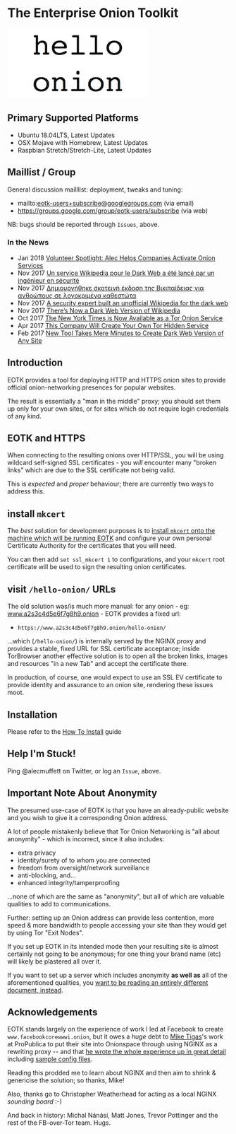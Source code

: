 # The Enterprise Onion Toolkit
![banner image](docs.d/hello-onion-text.png)

## Primary Supported Platforms

* Ubuntu 18.04LTS, Latest Updates
* OSX Mojave with Homebrew, Latest Updates
* Raspbian Stretch/Stretch-Lite, Latest Updates

## Maillist / Group

General discussion mailllist: deployment, tweaks and tuning:

* mailto:eotk-users+subscribe@googlegroups.com (via email)
* https://groups.google.com/group/eotk-users/subscribe (via web)

NB: bugs should be reported through `Issues`, above.

### In the News

* Jan 2018 [Volunteer Spotlight: Alec Helps Companies Activate Onion Services
](https://blog.torproject.org/volunteer-spotlight-alec-helps-companies-activate-onion-services)
* Nov 2017 [Un service Wikipedia pour le Dark Web a été lancé par un ingénieur en sécurité](https://www.developpez.com/actu/175523/Un-service-Wikipedia-pour-le-Dark-Web-a-ete-lance-par-un-ingenieur-en-securite-afin-de-contourner-la-censure-dans-certains-pays/)
* Nov 2017 [Δημιουργήθηκε σκοτεινή έκδοση της Βικιπαίδειας για ανθρώπους σε λογοκριμένα καθεστώτα](https://texnologia.net/dhmiourgithike-skoteinh-ekdosh-ths-wikipedia-gia-anthropous-se-logokrimena-kathestota/2017/11)
* Nov 2017 [A security expert built an unofficial Wikipedia for the dark web](https://www.engadget.com/2017/11/25/a-security-expert-built-an-unofficial-wikipedia-for-the-dark-web/)
* Nov 2017 [There’s Now a Dark Web Version of Wikipedia](https://motherboard.vice.com/en_us/article/7x4g4b/theres-now-a-dark-web-version-of-wikipedia-tor-alec-muffett)
* Oct 2017 [The New York Times is Now Available as a Tor Onion Service](https://open.nytimes.com/https-open-nytimes-com-the-new-york-times-as-a-tor-onion-service-e0d0b67b7482)
* Apr 2017 [This Company Will Create Your Own Tor Hidden Service](https://motherboard.vice.com/en_us/article/this-company-will-create-your-own-tor-hidden-service)
* Feb 2017 [New Tool Takes Mere Minutes to Create Dark Web Version of Any Site](https://motherboard.vice.com/en_us/article/new-tool-takes-mere-minutes-to-create-dark-web-version-of-any-site)

## Introduction

EOTK provides a tool for deploying HTTP and HTTPS onion sites to
provide official onion-networking presences for popular websites.

The result is essentially a "man in the middle" proxy; you should set
them up only for your own sites, or for sites which do not require
login credentials of any kind.

## EOTK and HTTPS

When connecting to the resulting onions over HTTP/SSL, you will be
using wildcard self-signed SSL certificates - you *will* encounter
many "broken links" which are due to the SSL certificate not being
valid.

This is *expected* and *proper* behaviour; there are currently two
ways to address this.

## install `mkcert`

The *best* solution for development purposes is to [install `mkcert`
onto the machine which will be running
EOTK](https://github.com/FiloSottile/mkcert#installation) and
configure your own personal Certificate Authority for the certificates
that you will need.

You can then add `set ssl_mkcert 1` to configurations, and your
`mkcert` root certificate will be used to sign the resulting onion
certificates.


## visit `/hello-onion/` URLs

The old solution was/is much more manual: for any onion - eg:
www.a2s3c4d5e6f7g8h9.onion - EOTK provides a fixed url:

* `https://www.a2s3c4d5e6f7g8h9.onion/hello-onion/`

...which (`/hello-onion/`) is internally served by the NGINX proxy and
provides a stable, fixed URL for SSL certificate acceptance; inside
TorBrowser another effective solution is to open all the broken links,
images and resources "in a new Tab" and accept the certificate there.

In production, of course, one would expect to use an SSL EV
certificate to provide identity and assurance to an onion site,
rendering these issues moot.

## Installation

Please refer to the [How To Install](docs.d/HOW-TO-INSTALL.md) guide

## Help I'm Stuck!

Ping @alecmuffett on Twitter, or log an `Issue`, above.

## Important Note About Anonymity

The presumed use-case of EOTK is that you have an already-public
website and you wish to give it a corresponding Onion address.

A lot of people mistakenly believe that Tor Onion Networking is "all
about anonymity" - which is incorrect, since it also includes:

* extra privacy
* identity/surety of to whom you are connected
* freedom from oversight/network surveillance
* anti-blocking, and...
* enhanced integrity/tamperproofing

...none of which are the same as "anonymity", but all of which are
valuable qualities to add to communications.

Further: setting up an Onion address can provide less contention, more
speed & more bandwidth to people accessing your site than they would
get by using Tor "Exit Nodes".

If you set up EOTK in its intended mode then your resulting site is
almost certainly not going to be anonymous; for one thing your brand
name (etc) will likely be plastered all over it.

If you want to set up a server which includes anonymity **as well as**
all of the aforementioned qualities, you [want to be reading an
entirely different document,
instead](https://github.com/alecmuffett/the-onion-diaries/blob/master/basic-production-onion-server.md).

## Acknowledgements

EOTK stands largely on the experience of work I led at Facebook to
create `www.facebookcorewwwi.onion`, but it owes a *huge* debt to
[Mike Tigas](https://github.com/mtigas)'s work at ProPublica to put
their site into Onionspace through using NGINX as a rewriting proxy --
and that [he wrote the whole experience up in great
detail](https://www.propublica.org/nerds/item/a-more-secure-and-anonymous-propublica-using-tor-hidden-services)
including [sample config
files](https://gist.github.com/mtigas/9a7425dfdacda15790b2).

Reading this prodded me to learn about NGINX and then aim to shrink &
genericise the solution; so thanks, Mike!

Also, thanks go to Christopher Weatherhead for acting as a local NGINX
*sounding board* :-)

And back in history: Michal Nánási, Matt Jones, Trevor Pottinger and
the rest of the FB-over-Tor team.  Hugs.
